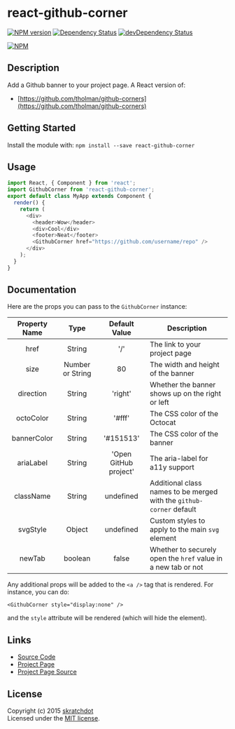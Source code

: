 # react-github-corner

[![NPM version](https://badge.fury.io/js/react-github-corner.svg)](http://badge.fury.io/js/react-github-corner)
[![Dependency Status](https://david-dm.org/skratchdot/react-github-corner.svg)](https://david-dm.org/skratchdot/react-github-corner)
[![devDependency Status](https://david-dm.org/skratchdot/react-github-corner/dev-status.svg)](https://david-dm.org/skratchdot/react-github-corner#info=devDependencies)

[![NPM](https://nodei.co/npm/react-github-corner.png)](https://npmjs.org/package/react-github-corner)


## Description

Add a Github banner to your project page. A React version of:

- [https://github.com/tholman/github-corners](https://github.com/tholman/github-corners)


## Getting Started

Install the module with: `npm install --save react-github-corner`


## Usage

```javascript
import React, { Component } from 'react';
import GithubCorner from 'react-github-corner';
export default class MyApp extends Component {
  render() {
    return (
      <div>
        <header>Wow</header>
        <div>Cool</div>
        <footer>Neat</footer>
        <GithubCorner href="https://github.com/username/repo" />
      </div>
    );
  }
}
```


## Documentation

Here are the props you can pass to the `GithubCorner` instance:

| Property Name | Type | Default Value | Description |
|:-------------:|:----:|:-------------:|-------------|
| href | String | '/' | The link to your project page |
| size | Number or String | 80 | The width and height of the banner |
| direction | String | 'right' | Whether the banner shows up on the right or left |
| octoColor | String | '#fff' | The CSS color of the Octocat |
| bannerColor | String | '#151513' | The CSS color of the banner |
| ariaLabel | String | 'Open GitHub project' | The aria-label for a11y support |
| className | String | undefined | Additional class names to be merged with the `github-corner` default |
| svgStyle | Object | undefined | Custom styles to apply to the main `svg` element |
| newTab | boolean | false | Whether to securely open the `href` value in a new tab or not |

Any additional props will be added to the `<a />` tag that is rendered.
For instance, you can do:
```
<GithubCorner style="display:none" />
```
and the `style` attribute will be rendered (which will hide the element).


## Links

- [Source Code](https://github.com/skratchdot/react-github-corner/)
- [Project Page](http://projects.skratchdot.com/react-github-corner/)
- [Project Page Source](https://github.com/skratchdot/react-github-corner/tree/gh-pages)


## License
Copyright (c) 2015 [skratchdot](http://skratchdot.com/)  
Licensed under the [MIT license](LICENSE-MIT).
